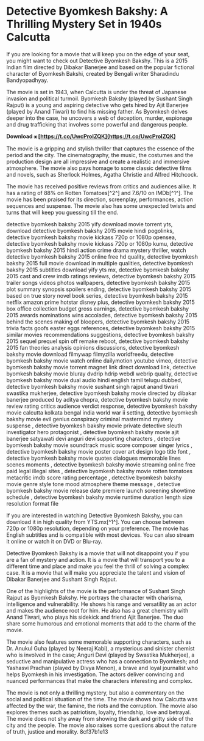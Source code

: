 
 
# Detective Byomkesh Bakshy: A Thrilling Mystery Set in 1940s Calcutta
  
If you are looking for a movie that will keep you on the edge of your seat, you might want to check out Detective Byomkesh Bakshy. This is a 2015 Indian film directed by Dibakar Banerjee and based on the popular fictional character of Byomkesh Bakshi, created by Bengali writer Sharadindu Bandyopadhyay.
  
The movie is set in 1943, when Calcutta is under the threat of Japanese invasion and political turmoil. Byomkesh Bakshy (played by Sushant Singh Rajput) is a young and aspiring detective who gets hired by Ajit Banerjee (played by Anand Tiwari) to find his missing father. As Byomkesh delves deeper into the case, he uncovers a web of deception, murder, espionage and drug trafficking that involves some powerful and dangerous people.
 
**Download ⚹ [https://t.co/UwcProIZQK](https://t.co/UwcProIZQK)**


  
The movie is a gripping and stylish thriller that captures the essence of the period and the city. The cinematography, the music, the costumes and the production design are all impressive and create a realistic and immersive atmosphere. The movie also pays homage to some classic detective films and novels, such as Sherlock Holmes, Agatha Christie and Alfred Hitchcock.
  
The movie has received positive reviews from critics and audiences alike. It has a rating of 88% on Rotten Tomatoes[^2^] and 7.6/10 on IMDb[^1^]. The movie has been praised for its direction, screenplay, performances, action sequences and suspense. The movie also has some unexpected twists and turns that will keep you guessing till the end.
 
detective byomkesh bakshy 2015 yify download movie torrent yts,  download detective byomkesh bakshy 2015 movie hindi pogolinks,  detective byomkesh bakshy movie kickass 720p or 1080p opensea,  detective byomkesh bakshy movie kickass 720p or 1080p kumu,  detective byomkesh bakshy 2015 hindi action crime drama mystery thriller,  watch detective byomkesh bakshy 2015 online free hd quality,  detective byomkesh bakshy 2015 full movie download in multiple qualities,  detective byomkesh bakshy 2015 subtitles download yify yts mx,  detective byomkesh bakshy 2015 cast and crew imdb ratings reviews,  detective byomkesh bakshy 2015 trailer songs videos photos wallpapers,  detective byomkesh bakshy 2015 plot summary synopsis spoilers ending,  detective byomkesh bakshy 2015 based on true story novel book series,  detective byomkesh bakshy 2015 netflix amazon prime hotstar disney plus,  detective byomkesh bakshy 2015 box office collection budget gross earnings,  detective byomkesh bakshy 2015 awards nominations wins accolades,  detective byomkesh bakshy 2015 behind the scenes making of bloopers,  detective byomkesh bakshy 2015 trivia facts goofs easter eggs references,  detective byomkesh bakshy 2015 similar movies recommendations suggestions,  detective byomkesh bakshy 2015 sequel prequel spin off remake reboot,  detective byomkesh bakshy 2015 fan theories analysis opinions discussions,  detective byomkesh bakshy movie download filmywap filmyzilla worldfree4u,  detective byomkesh bakshy movie watch online dailymotion youtube vimeo,  detective byomkesh bakshy movie torrent magnet link direct download link,  detective byomkesh bakshy movie bluray dvdrip hdrip webdl webrip quality,  detective byomkesh bakshy movie dual audio hindi english tamil telugu dubbed,  detective byomkesh bakshy movie sushant singh rajput anand tiwari swastika mukherjee,  detective byomkesh bakshy movie directed by dibakar banerjee produced by aditya chopra,  detective byomkesh bakshy movie review rating critics audience verdict response,  detective byomkesh bakshy movie calcutta kolkata bengal india world war ii setting,  detective byomkesh bakshy movie evil genius conspiracy criminal mastermind mystery suspense ,  detective byomkesh bakshy movie private detective sleuth investigator hero protagonist ,  detective byomkesh bakshy movie ajit banerjee satyawati devi anguri devi supporting characters ,  detective byomkesh bakshy movie soundtrack music score composer singer lyrics ,  detective byomkesh bakshy movie poster cover art design logo title font ,  detective byomkesh bakshy movie quotes dialogues memorable lines scenes moments ,  detective byomkesh bakshy movie streaming online free paid legal illegal sites ,  detective byomkesh bakshy movie rotten tomatoes metacritic imdb score rating percentage ,  detective byomkesh bakshy movie genre style tone mood atmosphere theme message ,  detective byomkesh bakshy movie release date premiere launch screening showtime schedule ,  detective byomkesh bakshy movie runtime duration length size resolution format file
  
If you are interested in watching Detective Byomkesh Bakshy, you can download it in high quality from YTS.mx[^1^]. You can choose between 720p or 1080p resolution, depending on your preference. The movie has English subtitles and is compatible with most devices. You can also stream it online or watch it on DVD or Blu-ray.
  
Detective Byomkesh Bakshy is a movie that will not disappoint you if you are a fan of mystery and action. It is a movie that will transport you to a different time and place and make you feel the thrill of solving a complex case. It is a movie that will make you appreciate the talent and vision of Dibakar Banerjee and Sushant Singh Rajput.
  
One of the highlights of the movie is the performance of Sushant Singh Rajput as Byomkesh Bakshy. He portrays the character with charisma, intelligence and vulnerability. He shows his range and versatility as an actor and makes the audience root for him. He also has a great chemistry with Anand Tiwari, who plays his sidekick and friend Ajit Banerjee. The duo share some humorous and emotional moments that add to the charm of the movie.
  
The movie also features some memorable supporting characters, such as Dr. Anukul Guha (played by Neeraj Kabi), a mysterious and sinister chemist who is involved in the case; Anguri Devi (played by Swastika Mukherjee), a seductive and manipulative actress who has a connection to Byomkesh; and Yashasvi Pradhan (played by Divya Menon), a brave and loyal journalist who helps Byomkesh in his investigation. The actors deliver convincing and nuanced performances that make the characters interesting and complex.
  
The movie is not only a thrilling mystery, but also a commentary on the social and political situation of the time. The movie shows how Calcutta was affected by the war, the famine, the riots and the corruption. The movie also explores themes such as patriotism, loyalty, friendship, love and betrayal. The movie does not shy away from showing the dark and gritty side of the city and the people. The movie also raises some questions about the nature of truth, justice and morality.
 8cf37b1e13
 
